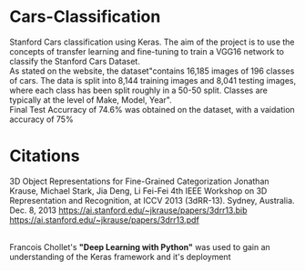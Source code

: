 # Cars-Classification
Stanford Cars classification using Keras. The aim of the project is to use the concepts of transfer learning and fine-tuning to train a VGG16 network to classify the Stanford Cars Dataset.<br />
As stated on the website, the dataset"contains 16,185 images of 196 classes of cars. The data is split into 8,144 training images and 8,041 testing images, where each class has been split roughly in a 50-50 split. Classes are typically at the level of Make, Model, Year".<br />
Final Test Accurracy of 74.6% was obtained on the dataset, with a vaidation accuracy of 75%


# Citations
   3D Object Representations for Fine-Grained Categorization
   Jonathan Krause, Michael Stark, Jia Deng, Li Fei-Fei
   4th IEEE Workshop on 3D Representation and Recognition, at ICCV 2013 (3dRR-13). Sydney, Australia. Dec. 8, 2013
    https://ai.stanford.edu/~jkrause/papers/3drr13.bib<br />
    https://ai.stanford.edu/~jkrause/papers/3drr13.pdf<br /><br />
   
   
   Francois Chollet's **"Deep Learning with Python"** was used to gain an understanding of the Keras framework and it's deployment
